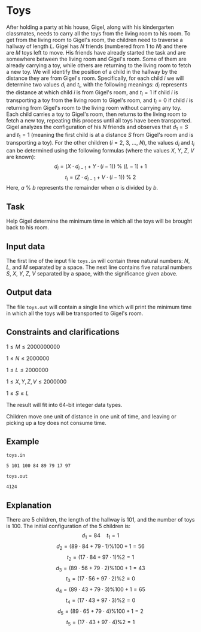 # Toys

After holding a party at his house, Gigel, along with his kindergarten classmates, needs to carry all the toys from the living room to his room. To get from the living room to Gigel's room, the children need to traverse a hallway of length $L$. Gigel has $N$ friends (numbered from $1$ to $N$) and there are $M$ toys left to move. His friends have already started the task and are somewhere between the living room and Gigel's room. Some of them are already carrying a toy, while others are returning to the living room to fetch a new toy. We will identify the position of a child in the hallway by the distance they are from Gigel's room. Specifically, for each child $i$ we will determine two values $d_i$ and $t_i$, with the following meanings: $d_i$ represents the distance at which child $i$ is from Gigel's room, and $t_i = 1$ if child $i$ is transporting a toy from the living room to Gigel's room, and $t_i = 0$ if child $i$ is returning from Gigel's room to the living room without carrying any toy. Each child carries a toy to Gigel's room, then returns to the living room to fetch a new toy, repeating this process until all toys have been transported. Gigel analyzes the configuration of his $N$ friends and observes that $d_1 = S$ and $t_1 = 1$ (meaning the first child is at a distance $S$ from Gigel's room and is transporting a toy). For the other children ($i=2$, $3$, $\dots$, $N$), the values $d_i$ and $t_i$ can be determined using the following formulas (where the values $X$, $Y$, $Z$, $V$ are known):
$$d_i = ( X \cdot d_{i-1} + Y \cdot ( i - 1 ) ) \ \% \ ( L - 1 ) + 1$$
$$t_i = ( Z \cdot d_{i-1} + V \cdot ( i - 1 ) ) \ \% \ 2$$
Here, $a \ \% \ b$ represents the remainder when $a$ is divided by $b$.

## Task

Help Gigel determine the minimum time in which all the toys will be brought back to his room.

## Input data

The first line of the input file `toys.in` will contain three natural numbers: $N$, $L$, and $M$ separated by a space. The next line contains five natural numbers $S$, $X$, $Y$, $Z$, $V$ separated by a space, with the significance given above.

## Output data

The file `toys.out` will contain a single line which will print the minimum time in which all the toys will be transported to Gigel's room.

## Constraints and clarifications

$1 \leq M \leq 2000000000$

$1 \leq N \leq 2000000$

$1 \leq L \leq 2000000$

$1 \leq X,Y,Z,V \leq 2000000$

$1 \leq S \leq L$

The result will fit into 64-bit integer data types.

Children move one unit of distance in one unit of time, and leaving or picking up a toy does not consume time.

## Example

`toys.in`
```
5 101 100 84 89 79 17 97
```

`toys.out`
```
4124
```

## Explanation

There are 5 children, the length of the hallway is 101, and the number of toys is 100. The initial configuration of the 5 children is:
$$d_1 = 84 \quad t_1 = 1$$
$$d_2 = (89 \cdot 84 + 79 \cdot 1) \% 100 + 1 = 56$$
$$t_2 = (17 \cdot 84 + 97 \cdot 1) \% 2 = 1$$
$$d_3 = (89 \cdot 56 + 79 \cdot 2) \% 100 + 1 = 43$$
$$t_3 = (17 \cdot 56 + 97 \cdot 2) \% 2 = 0$$
$$d_4 = (89 \cdot 43 + 79 \cdot 3) \% 100 + 1 = 65$$
$$t_4 = (17 \cdot 43 + 97 \cdot 3) \% 2 = 0$$
$$d_5 = (89 \cdot 65 + 79 \cdot 4) \% 100 + 1 = 2$$
$$t_5 = (17 \cdot 43 + 97 \cdot 4) \% 2 = 1$$
